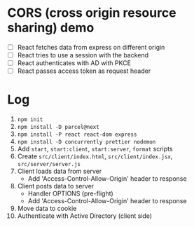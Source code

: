 # CORS (cross origin resource sharing) demo

* [ ] React fetches data from express on different origin
* [ ] React tries to use a session with the backend
* [ ] React authenticates with AD with PKCE
* [ ] React passes access token as request header

# Log

1. `npm init`
2. `npm install -D parcel@next`
3. `npm install -P react react-dom express`
4. `npm install -D concurrently prettier nodemon`
5. Add `start`, `start:client`, `start:server`, `format` scripts
6. Create `src/client/index.html`, `src/client/index.jsx`, `src/server/server.js`
7. Client loads data from server
   * Add 'Access-Control-Allow-Origin' header to response
8. Client posts data to server
   * Handler OPTIONS (pre-flight)
   * Add 'Access-Control-Allow-Origin' header to response
9. Move data to cookie
10. Authenticate with Active Directory (client side)
